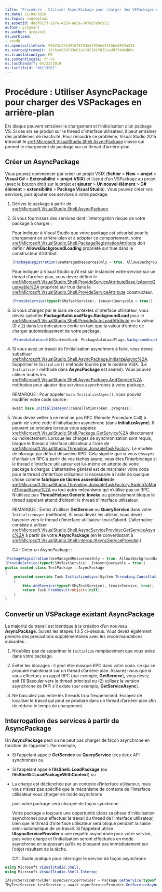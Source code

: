 ```yaml
---
title: 'Procédure : Utiliser AsyncPackage pour charger des VSPackages en arrière-plan | Microsoft Docs'
ms.date: 11/04/2016
ms.topic: conceptual
ms.assetid: dedf0173-197e-4258-ae5a-807eb3abc952
author: gregvanl
ms.author: gregvanl
ms.workload:
- vssdk
ms.openlocfilehash: 99b23c223d91678f03a52910ed4516be0839a338
ms.sourcegitcommit: 1fc6ee928733e61a1f42782f832ead9f7946d00c
ms.translationtype: MT
ms.contentlocale: fr-FR
ms.lasthandoff: 04/22/2019
ms.locfileid: "60113961"
---
```

# <a name="how-to-use-asyncpackage-to-load-vspackages-in-the-background"></a>Procédure : Utiliser AsyncPackage pour charger des VSPackages en arrière-plan
E/s disque peuvent entraîner le chargement et l’initialisation d’un package VS. Si ces e/s se produit sur le thread d’interface utilisateur, il peut entraîner des problèmes de réactivité. Pour résoudre ce problème, Visual Studio 2015 introduit le <xref:Microsoft.VisualStudio.Shell.AsyncPackage> classe qui permet le chargement de package sur un thread d’arrière-plan.

## <a name="create-an-asyncpackage"></a>Créer un AsyncPackage
 Vous pouvez commencer par créer un projet VSIX (**fichier** > **New** > **projet** > **Visual C#**   >  **Extensibilité** > **projet VSIX**) et l’ajout d’un VSPackage au projet (avec le bouton droit sur le projet et **ajouter**  >  **Un nouvel élément**  >   **C# élément** > **extensibilité**  >   **Package Visual Studio**). Vous pouvez créer vos services, puis ajouter ces services à votre package.

1. Dériver le package à partir de <xref:Microsoft.VisualStudio.Shell.AsyncPackage>.

2. Si vous fournissez des services dont l’interrogation risque de votre package à charger :

    Pour indiquer à Visual Studio que votre package est sécurisé pour le chargement en arrière-plan et à adopter ce comportement, votre <xref:Microsoft.VisualStudio.Shell.PackageRegistrationAttribute> doit définir **AllowsBackgroundLoading** propriété sur true dans le constructeur d’attribut.

   ```csharp
   [PackageRegistration(UseManagedResourcesOnly = true, AllowsBackgroundLoading = true)]

   ```

    Pour indiquer à Visual Studio qu’il est sûr instancier votre service sur un thread d’arrière-plan, vous devez définir le <xref:Microsoft.VisualStudio.Shell.ProvideServiceAttributeBase.IsAsyncQueryable%2A> propriété sur true dans le <xref:Microsoft.VisualStudio.Shell.ProvideServiceAttribute> constructeur.

   ```csharp
   [ProvideService(typeof(SMyTestService), IsAsyncQueryable = true)]

   ```

3. Si vous chargez par le biais de contextes d’interface utilisateur, vous devez spécifier **PackageAutoLoadFlags.BackgroundLoad** pour le <xref:Microsoft.VisualStudio.Shell.ProvideAutoLoadAttribute> ou la valeur (0 x 2) dans les indicateurs écrite en tant que la valeur d’entrée de charger automatiquement de votre package.

   ```csharp
   [ProvideAutoLoad(UIContextGuid, PackageAutoLoadFlags.BackgroundLoad)]

   ```

4. Si vous avez un travail de l’initialisation asynchrone à faire, vous devez substituer <xref:Microsoft.VisualStudio.Shell.AsyncPackage.InitializeAsync%2A>. Supprimer le `Initialize()` méthode fournie par le modèle VSIX. (Le `Initialize()` méthode dans **AsyncPackage** est sealed). Vous pouvez utiliser toutes les <xref:Microsoft.VisualStudio.Shell.AsyncPackage.AddService%2A> méthodes pour ajouter des services asynchrones à votre package.

    REMARQUE : Pour appeler `base.InitializeAsync()`, vous pouvez modifier votre code source :

   ```csharp
   await base.InitializeAsync(cancellationToken, progress);
   ```

5. Vous devez veiller à ne rend ne pas RPC (Remote Procedure Call) à partir de votre code d’initialisation asynchrone (dans **InitializeAsync**). Il peuvent se produire lorsque vous appelez <xref:Microsoft.VisualStudio.Shell.Package.GetService%2A> directement ou indirectement.  Lorsque les charges de synchronisation sont requis, bloque le thread d’interface utilisateur à l’aide de <xref:Microsoft.VisualStudio.Threading.JoinableTaskFactory>. Le modèle de blocage par défaut désactive RPC. Cela signifie que si vous essayez d’utiliser un RPC à partir de vos tâches async, vous êtes l’interblocage si le thread d’interface utilisateur est lui-même en attente de votre package à charger. L’alternative général est de marshaler votre code pour le thread d’interface utilisateur si nécessaire à l’aide de quelque chose comme **fabrique de tâches assemblables**de <xref:Microsoft.VisualStudio.Threading.JoinableTaskFactory.SwitchToMainThreadAsync%2A> ou tout autre mécanisme qui n’utilise pas un RPC.  N’utilisez pas **ThreadHelper.Generic.Invoke** ou généralement bloque le thread appelant attend d’obtenir le thread d’interface utilisateur.

    REMARQUE : Évitez d’utiliser **GetService** ou **QueryService** dans votre `InitializeAsync` (méthode). Si vous devez les utiliser, vous devez basculer vers le thread d’interface utilisateur tout d’abord. L’alternative consiste à utiliser <xref:Microsoft.VisualStudio.Shell.AsyncServiceProvider.GetServiceAsync%2A> à partir de votre **AsyncPackage** (en le convertissant à <xref:Microsoft.VisualStudio.Shell.Interop.IAsyncServiceProvider>.)

   C# : Créer un AsyncPackage :

```csharp
[PackageRegistration(UseManagedResourcesOnly = true, AllowsBackgroundLoading = true)]
[ProvideService(typeof(SMyTestService), IsAsyncQueryable = true)]
public sealed class TestPackage : AsyncPackage
{
    protected override Task InitializeAsync(System.Threading.CancellationToken cancellationToken, IProgress<ServiceProgressData> progress)
    {
        this.AddService(typeof(SMyTestService), CreateService, true);
        return Task.FromResult<object>(null);
    }
}
```

## <a name="convert-an-existing-vspackage-to-asyncpackage"></a>Convertir un VSPackage existant AsyncPackage
 La majorité du travail est identique à la création d’un nouveau **AsyncPackage**. Suivez les étapes 1 à 5 ci-dessus. Vous devez également prendre des précautions supplémentaires avec les recommandations suivantes :

1. N’oubliez pas de supprimer le `Initialize` remplacement que vous aviez dans votre package.

2. Éviter les blocages : Il peut être masqué RPC dans votre code. ce qui se produire maintenant sur un thread d’arrière-plan. Assurez-vous que si vous effectuez un appel RPC (par exemple, **GetService**), vous devez soit (1) Basculer vers le thread principal ou (2) utilisez la version asynchrone de l’API s’il existe (par exemple, **GetServiceAsync**).

3. Ne basculez pas entre les threads trop fréquemment. Essayez de localiser le travail qui peut se produire dans un thread d’arrière-plan afin de réduire le temps de chargement.

## <a name="querying-services-from-asyncpackage"></a>Interrogation des services à partir de AsyncPackage
 Un **AsyncPackage** peut ou ne peut pas charger de façon asynchrone en fonction de l’appelant. Par exemple,

- Si l’appelant appelé **GetService** ou **QueryService** (ces deux API synchrones) ou

- Si l’appelant appelé **IVsShell::LoadPackage** (ou **IVsShell5::LoadPackageWithContext**) ou

- La charge est déclenchée par un contexte d’interface utilisateur, mais vous n’avez pas spécifié que le mécanisme de contexte de l’interface utilisateur vous charger en mode asynchrone

  puis votre package sera chargée de façon synchrone.

  Votre package a toujours une opportunité (dans sa phase d’initialisation asynchrone) pour effectuer le travail du thread de l’interface utilisateur, bien que le thread d’interface utilisateur sera bloqué pendant la saisie semi-automatique de ce travail. Si l’appelant utilise **IAsyncServiceProvider** à une requête asynchrone pour votre service, puis votre charge et l’initialisation seront effectuées en mode asynchrone en supposant qu’ils ne bloquent pas immédiatement sur l’objet résultant de la tâche.

  C# : Guide pratique pour interroger le service de façon asynchrone

```csharp
using Microsoft.VisualStudio.Shell;
using Microsoft.VisualStudio.Shell.Interop;

IAsyncServiceProvider asyncServiceProvider = Package.GetService(typeof(SAsyncServiceProvider)) as IAsyncServiceProvider;
IMyTestService testService = await asyncServiceProvider.GetServiceAsync(typeof(SMyTestService)) as IMyTestService;
```
